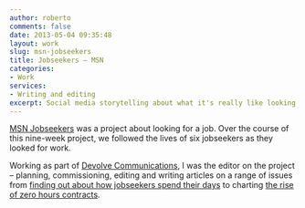 ```yaml
---
author: roberto
comments: false
date: 2013-05-04 09:35:48
layout: work
slug: msn-jobseekers
title: Jobseekers – MSN
categories:
- Work
services:
- Writing and editing
excerpt: Social media storytelling about what it's really like looking for a job
---
```


[MSN Jobseekers](http://jobseekers.news.uk.msn.com) was a project about looking for a job. Over the course of this nine-week project, we followed the lives of six jobseekers as they looked for work.

Working as part of [Devolve Communications](http://www.devolvecommunications.co.uk), I was the editor on the project – planning, commissioning, editing and writing articles on a range of issues from [finding out about how jobseekers spend their days](http://extras.uk.msn.com/jobseekers/msn-jobseekers-a-day-in-the-life-of-a-jobseeker) to charting [the rise of zero hours contracts](http://extras.uk.msn.com/jobseekers/zero-hours-contracts-on-the-rise).


